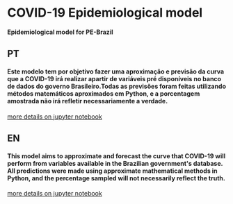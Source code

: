 # COVID-19 Epidemiological model
**Epidemiological model for PE-Brazil**

## PT
#### Este modelo tem por objetivo fazer uma aproximação e previsão da curva que a COVID-19 irá realizar apartir de variáveis pré disponíveis no banco de dados do governo Brasileiro.Todas as previsões foram feitas utilizando métodos matemáticos aproximados em Python, e a porcentagem amostrada não irá refletir necessariamente a verdade.

[more details on jupyter notebook](https://github.com/Remato/COVID-19-epidemiological-model-for-PE/blob/main/Model.ipynb)

## EN
#### This model aims to approximate and forecast the curve that COVID-19 will perform from variables available in the Brazilian government's database. All predictions were made using approximate mathematical methods in Python, and the percentage sampled will not necessarily reflect the truth.

[more details on jupyter notebook](https://github.com/Remato/COVID-19-epidemiological-model-for-PE/blob/main/Model.ipynb)
